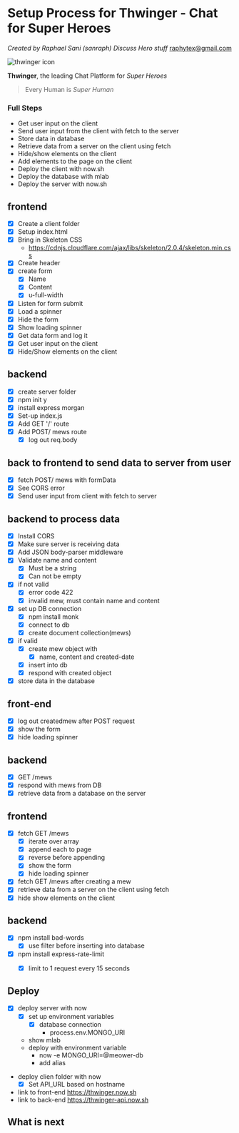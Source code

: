 # Setup Process for Thwinger - Chat for Super Heroes
*Created by Raphael Sani (sanraph)*
_Discuss Hero stuff_ <raphytex@gmail.com>

![thwinger icon](superhero.png)

**Thwinger**, the leading Chat Platform for *Super Heroes*

>Every Human is _Super Human_

### Full Steps
* Get user input on the client
* Send user input from the client with fetch to the server
* Store data in database
* Retrieve data from a server on the client using fetch
* Hide/show elements on the client
* Add elements to the page on the client
* Deploy the client with now.sh
* Deploy the database with mlab
* Deploy the server with now.sh

## frontend
* [x] Create a client folder
* [x] Setup index.html
* [x] Bring in Skeleton CSS
   * <https://cdnjs.cloudflare.com/ajax/libs/skeleton/2.0.4/skeleton.min.css>
* [x] Create header 
* [x] create form
   * [x] Name 
   * [x] Content
   * [x] u-full-width
* [x] Listen for form submit
* [x] Load a spinner
* [x] Hide the form
* [x] Show loading spinner
* [x] Get data form and log it
* [x] Get user input on the client
* [x] Hide/Show elements on the client

## backend
* [x] create server folder
* [x] npm init y
* [x] install express morgan
* [x] Set-up index.js
* [x] Add GET '/' route
* [x] Add POST/ mews route
   * [x] log out req.body

## back to frontend to send data to server from user
* [x] fetch POST/ mews with formData
* [x] See CORS error
* [x] Send user input from client with fetch to server

## backend to process data
* [x] Install CORS
* [x] Make sure server is receiving data
* [x] Add JSON body-parser middleware
* [x] Validate name and content
   * [x] Must be a string
   * [x] Can not be empty
* [x] if not valid
   * [x] error code 422
   * [x] invalid mew, must contain name and content
* [x] set up DB connection
   * [x] npm install monk
   * [x] connect to db
   * [x] create document collection(mews)
* [x] if valid
   * [x] create mew object with
      * [x] name, content and created-date
   * [x] insert into db
   * [x] respond with created object
* [x] store data in the database

## front-end

* [x] log out createdmew after POST request
* [x] show the form
* [x] hide loading spinner

## backend 

* [x] GET /mews
* [x] respond with mews from DB
* [x] retrieve data from a database on the server

## frontend

* [x] fetch GET /mews
   * [x] iterate over array
   * [x] append each to page
   * [x] reverse before appending
   * [x] show the form
   * [x] hide loading spinner
* [x] fetch GET /mews after creating a mew
* [x] retrieve data from a server on the client using fetch
* [x] hide show elements on the client

## backend 

* [x] npm install bad-words
   * [x] use filter before inserting into database
* [x] npm install express-rate-limit
   * [x] limit to 1 request every 15 seconds


## Deploy 

* [x] deploy server with now
   * [x] set up environment variables
      * [x] database connection
         * process.env.MONGO_URI
   * show mlab
   * deploy with environment variable
     * now -e MONGO_URI=@meower-db
     * add alias
* deploy clien folder with now
  * [x] Set API_URL based on hostname

* link to front-end https://thwinger.now.sh 
* link to back-end  https://thwinger-api.now.sh
## What is next
